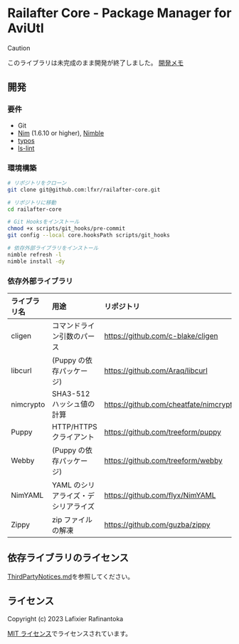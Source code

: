 # Railafter Core - Package Manager for AviUtl <!-- omit in toc -->

> [!CAUTION]
> このライブラリは未完成のまま開発が終了しました。
> [開発メモ](https://github.com/lfxr/railafter-core/blob/develop/notes/index.md)

<!--[![GitHub Repo stars](https://img.shields.io/github/stars/lfxr/railafter-core?style=for-the-badge)](https://github.com/lfxr/railafter-core/stargazers)
[![GitHub](https://img.shields.io/github/license/lfxr/railafter-core?style=for-the-badge)](LICENSE.txt)
![GitHub last commit](https://img.shields.io/github/last-commit/lfxr/railafter-core?style=for-the-badge)
[![GitHub issues](https://img.shields.io/github/issues/lfxr/railafter-core?style=for-the-badge)](https://github.com/lfxr/railafter-core/issues)
[![GitHub pull requests](https://img.shields.io/github/issues-pr-raw/lfxr/railafter-core?style=for-the-badge)](https://github.com/lfxr/railafter-core/pulls)-->

## 開発

### 要件

- Git
- [Nim](https://nim-lang.org/) (1.6.10 or higher), [Nimble](https://github.com/nim-lang/nimble)
- [typos](https://github.com/crate-ci/typos)
- [ls-lint](https://github.com/loeffel-io/ls-lint)

### 環境構築

```sh
# リポジトリをクローン
git clone git@github.com:lfxr/railafter-core.git

# リポジトリに移動
cd railafter-core

# Git Hooksをインストール
chmod +x scripts/git_hooks/pre-commit
git config --local core.hooksPath scripts/git_hooks

# 依存外部ライブラリをインストール
nimble refresh -l
nimble install -dy
```

### 依存外部ライブラリ

| ライブラリ名 | 用途                                | リポジトリ                               |
| :----------- | :---------------------------------- | :--------------------------------------- |
| cligen       | コマンドライン引数のパース          | <https://github.com/c-blake/cligen>      |
| libcurl      | (Puppy の依存パッケージ)            | <https://github.com/Araq/libcurl>        |
| nimcrypto    | SHA3-512 ハッシュ値の計算           | <https://github.com/cheatfate/nimcrypto> |
| Puppy        | HTTP/HTTPS クライアント             | <https://github.com/treeform/puppy>      |
| Webby        | (Puppy の依存パッケージ)            | <https://github.com/treeform/webby>      |
| NimYAML      | YAML のシリアライズ・デシリアライズ | <https://github.com/flyx/NimYAML>        |
| Zippy        | zip ファイルの解凍                  | <https://github.com/guzba/zippy>         |

## 依存ライブラリのライセンス

[ThirdPartyNotices.md](ThirdPartyNotices.md)を参照してください。

## ライセンス

Copyright (c) 2023 Lafixier Rafinantoka

[MIT ライセンス](LICENSE.txt)でライセンスされています。

